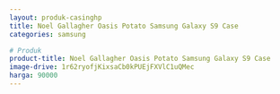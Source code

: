 ```yaml
---
layout: produk-casinghp
title: Noel Gallagher Oasis Potato Samsung Galaxy S9 Case
categories: samsung

# Produk
product-title: Noel Gallagher Oasis Potato Samsung Galaxy S9 Case
image-drive: 1r62ryofjKixsaCb0kPUEjFXVlC1uQMec
harga: 90000
---
```

